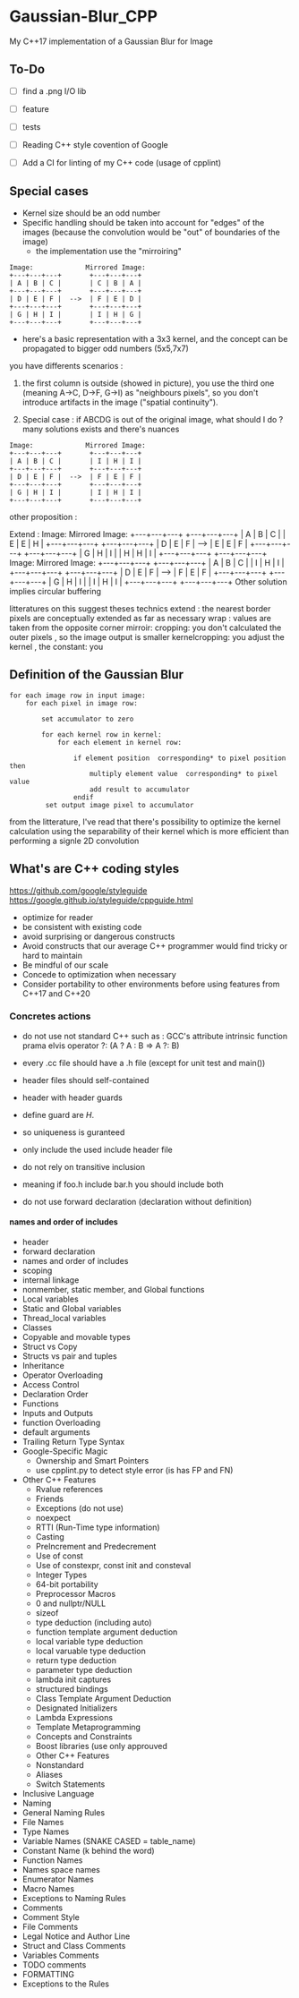 # Gaussian-Blur_CPP
My C++17 implementation of a Gaussian Blur for Image
## To-Do
- [ ] find a .png I/O lib
- [ ] feature 
- [ ] tests 
- [ ] Reading C++ style covention of Google
- [ ] Add a CI for linting of my C++ code (usage of cpplint)


## Special cases
- Kernel size should be an odd number
- Specific handling should be taken into account for "edges" of the images (because the convolution would be "out" of boundaries of the image)
    - the implementation use the "mirroiring"

```
Image:             Mirrored Image:
+---+---+---+       +---+---+---+
| A | B | C |       | C | B | A |
+---+---+---+       +---+---+---+
| D | E | F |  -->  | F | E | D |
+---+---+---+       +---+---+---+
| G | H | I |       | I | H | G |
+---+---+---+       +---+---+---+
```
- here's a basic representation with a 3x3 kernel, and the concept can be propagated to bigger odd numbers (5x5,7x7)

you have differents scenarios :
1) the first column is outside (showed in picture), you use the third one (meaning A->C, D->F, G->I) as "neighbours pixels", so you don't introduce artifacts in the image ("spatial continuity").

2) Special case : if ABCDG is out of the original image, what should I do ? many solutions exists and there's nuances
```
Image:             Mirrored Image:
+---+---+---+       +---+---+---+
| A | B | C |       | I | H | I |
+---+---+---+       +---+---+---+
| D | E | F |  -->  | F | E | F |
+---+---+---+       +---+---+---+
| G | H | I |       | I | H | I |
+---+---+---+       +---+---+---+
```
other proposition :

Extend :
Image:             Mirrored Image:
+---+---+---+       +---+---+---+
| A | B | C |       | E | E | H |
+---+---+---+       +---+---+---+
| D | E | F |  -->  | E | E | F |
+---+---+---+       +---+---+---+
| G | H | I |       | H | H | I |
+---+---+---+       +---+---+---+
Image:             Mirrored Image:
+---+---+---+       +---+---+---+
| A | B | C |       | I | H | I |
+---+---+---+       +---+---+---+
| D | E | F |  -->  | F | E | F |
+---+---+---+       +---+---+---+
| G | H | I |       | I | H | I |
+---+---+---+       +---+---+---+
Other solution implies circular buffering 

litteratures on this suggest theses technics
extend : the nearest border pixels are conceptually extended as far as necessary
wrap : values are taken from the opposite corner
mirroir:
cropping: you don't calculated the outer pixels , so the image output is smaller
kernelcropping: you adjust the kernel , the 
constant: you

## Definition of the Gaussian Blur
```pseudo-code
for each image row in input image:
    for each pixel in image row:

        set accumulator to zero

        for each kernel row in kernel:
            for each element in kernel row:

                if element position  corresponding* to pixel position then
                    multiply element value  corresponding* to pixel value
                    add result to accumulator
                endif
         set output image pixel to accumulator
```
from the litterature, I've read that there's possibility to optimize the kernel calculation using the separability of their kernel which is more efficient than performing a signle 2D convolution


## What's are C++ coding styles
https://github.com/google/styleguide
https://google.github.io/styleguide/cppguide.html

- optimize for reader
- be consistent with existing code
- avoid surprising or dangerous constructs
- Avoid constructs that our average C++ programmer would find tricky or hard to maintain
- Be mindful of our scale
- Concede to optimization when necessary
- Consider portability to other environments before using features from C++17 and C++20
### Concretes actions
- do not use not standard C++ such as :
  GCC's attribute
  intrinsic function
  prama
  elvis operator ?: (A ? A : B => A ?: B)
- every .cc file should have a .h file (except for unit test and main())

- header files should self-contained
- header with header guards
- define guard are  <PROJECT>_<PATH>_<FILE>_H_.
- so uniqueness is guranteed
- only include the used include header file
- do not rely on transitive inclusion
- meaning if foo.h include bar.h you should include both


- do not use forward declaration (declaration without definition)
#### names and order of includes

- header
- forward declaration
- names and order of includes
- scoping 
- internal linkage
- nonmember, static member, and Global functions
- Local variables
- Static and Global variables
- Thread_local variables
- Classes
- Copyable and movable types
- Struct vs Copy
- Structs vs pair and tuples
- Inheritance
- Operator Overloading
- Access Control
- Declaration Order
- Functions
- Inputs and Outputs
- function Overloading
- default arguments
- Trailing Return Type Syntax
- Google-Specific Magic
    - Ownership and Smart Pointers
    - use cpplint.py to detect style error (is has FP and FN)
- Other C++ Features
    - Rvalue references
    - Friends
    - Exceptions (do not use)
    - noexpect 
    - RTTI (Run-Time type information)
    - Casting
    - PreIncrement and Predecrement
    - Use of const
    - Use of constexpr, const init and consteval
    - Integer Types
    - 64-bit portability
    - Preprocessor Macros
    - 0 and nullptr/NULL
    - sizeof
    - type deduction (including auto)
    - function template argument deduction
    - local variable type deduction
    - local varuable type deduction
    - return type deduction
    - parameter type deduction
    - lambda init captures
    - structured bindings
    - Class Template Argument Deduction
    - Designated Initializers
    - Lambda Expressions
    - Template Metaprogramming
    - Concepts and Constraints
    - Boost libraries (use only approuved
    - Other C++ Features
    - Nonstandard
    - Aliases
    - Switch Statements
- Inclusive Language
- Naming
- General Naming Rules
- File Names
- Type Names
- Variable Names (SNAKE CASED = table_name)
- Constant Name (k behind the word)
- Function Names
- Names space names
- Enumerator Names
- Macro Names
- Exceptions to Naming Rules
- Comments
- Comment Style
- File Comments
- Legal Notice and Author Line
- Struct and Class Comments
- Variables Comments
- TODO comments
- FORMATTING
- Exceptions to the Rules
